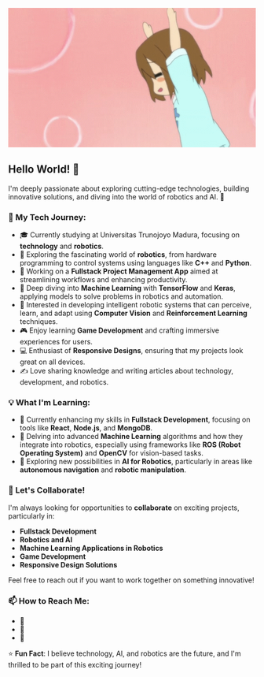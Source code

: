 ![Me](https://raw.githubusercontent.com/CodeNoAya/CodeNoAya/refs/heads/main/Ayanoguruguru.gif)
## Hello World! 👋

I'm deeply passionate about exploring cutting-edge technologies, building innovative solutions, and diving into the world of robotics and AI. 🚀

### 🌟 My Tech Journey:
- 🎓 Currently studying at Universitas Trunojoyo Madura, focusing on **technology** and **robotics**.
- 🤖 Exploring the fascinating world of **robotics**, from hardware programming to control systems using languages like **C++** and **Python**.
- 🔭 Working on a **Fullstack Project Management App** aimed at streamlining workflows and enhancing productivity.
- 🧠 Deep diving into **Machine Learning** with **TensorFlow** and **Keras**, applying models to solve problems in robotics and automation.
- 🤖 Interested in developing intelligent robotic systems that can perceive, learn, and adapt using **Computer Vision** and **Reinforcement Learning** techniques.
- 🎮 Enjoy learning **Game Development** and crafting immersive experiences for users.
- 💻 Enthusiast of **Responsive Designs**, ensuring that my projects look great on all devices.
- ✍️ Love sharing knowledge and writing articles about technology, development, and robotics.

### 💡 What I'm Learning:
- 🌱 Currently enhancing my skills in **Fullstack Development**, focusing on tools like **React**, **Node.js**, and **MongoDB**.
- 🤖 Delving into advanced **Machine Learning** algorithms and how they integrate into robotics, especially using frameworks like **ROS (Robot Operating System)** and **OpenCV** for vision-based tasks.
- 🚀 Exploring new possibilities in **AI for Robotics**, particularly in areas like **autonomous navigation** and **robotic manipulation**.

### 🤝 Let's Collaborate!
I'm always looking for opportunities to **collaborate** on exciting projects, particularly in:
  - **Fullstack Development**
  - **Robotics and AI**
  - **Machine Learning Applications in Robotics**
  - **Game Development**
  - **Responsive Design Solutions**

Feel free to reach out if you want to work together on something innovative!

### 📫 How to Reach Me:
- 📧 
- 💼 
- 📝 

⭐ **Fun Fact**: I believe technology, AI, and robotics are the future, and I'm thrilled to be part of this exciting journey!
